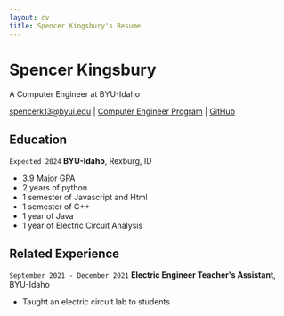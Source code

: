 ```yaml
---
layout: cv
title: Spencer Kingsbury's Resume
---
```

# Spencer Kingsbury
A Computer Engineer at BYU-Idaho

<div id="webaddress">
<a href="spencerk13@byui.edu">spencerk13@byui.edu</a>
| <a href="https://github.com/byui-cse">Computer Engineer Program</a>
| <a href="https://github.com/Spencerk13">GitHub</a>
</div>

## Education

`Expected 2024`
__BYU-Idaho__, Rexburg, ID
- 3.9 Major GPA
- 2 years of python
- 1 semester of Javascript and Html
- 1 semester of C++
- 1 year of Java
- 1 year of Electric Circuit Analysis

## Related Experience

`September 2021 - December 2021`
__Electric Engineer Teacher's Assistant__, BYU-Idaho
- Taught an electric circuit lab to students



